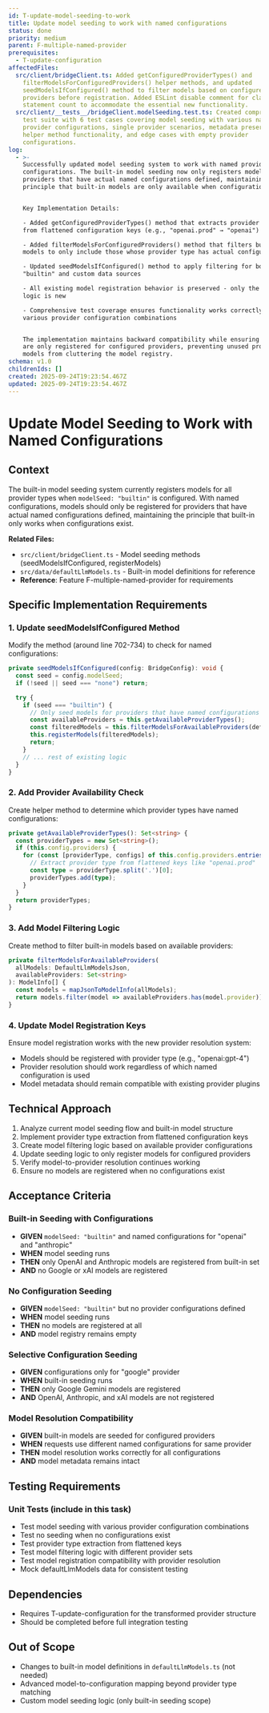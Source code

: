 ```yaml
---
id: T-update-model-seeding-to-work
title: Update model seeding to work with named configurations
status: done
priority: medium
parent: F-multiple-named-provider
prerequisites:
  - T-update-configuration
affectedFiles:
  src/client/bridgeClient.ts: Added getConfiguredProviderTypes() and
    filterModelsForConfiguredProviders() helper methods, and updated
    seedModelsIfConfigured() method to filter models based on configured
    providers before registration. Added ESLint disable comment for class
    statement count to accommodate the essential new functionality.
  src/client/__tests__/bridgeClient.modelSeeding.test.ts: Created comprehensive
    test suite with 6 test cases covering model seeding with various named
    provider configurations, single provider scenarios, metadata preservation,
    helper method functionality, and edge cases with empty provider
    configurations.
log:
  - >-
    Successfully updated model seeding system to work with named provider
    configurations. The built-in model seeding now only registers models for
    providers that have actual named configurations defined, maintaining the
    principle that built-in models are only available when configurations exist.


    Key Implementation Details:

    - Added getConfiguredProviderTypes() method that extracts provider types
    from flattened configuration keys (e.g., "openai.prod" → "openai")

    - Added filterModelsForConfiguredProviders() method that filters built-in
    models to only include those whose provider type has actual configurations

    - Updated seedModelsIfConfigured() method to apply filtering for both
    "builtin" and custom data sources

    - All existing model registration behavior is preserved - only the filtering
    logic is new

    - Comprehensive test coverage ensures functionality works correctly with
    various provider configuration combinations


    The implementation maintains backward compatibility while ensuring models
    are only registered for configured providers, preventing unused provider
    models from cluttering the model registry.
schema: v1.0
childrenIds: []
created: 2025-09-24T19:23:54.467Z
updated: 2025-09-24T19:23:54.467Z
---
```


# Update Model Seeding to Work with Named Configurations

## Context

The built-in model seeding system currently registers models for all provider types when `modelSeed: "builtin"` is configured. With named configurations, models should only be registered for providers that have actual named configurations defined, maintaining the principle that built-in only works when configurations exist.

**Related Files:**

- `src/client/bridgeClient.ts` - Model seeding methods (seedModelsIfConfigured, registerModels)
- `src/data/defaultLlmModels.ts` - Built-in model definitions for reference
- **Reference**: Feature F-multiple-named-provider for requirements

## Specific Implementation Requirements

### 1. Update seedModelsIfConfigured Method

Modify the method (around line 702-734) to check for named configurations:

```typescript
private seedModelsIfConfigured(config: BridgeConfig): void {
  const seed = config.modelSeed;
  if (!seed || seed === "none") return;

  try {
    if (seed === "builtin") {
      // Only seed models for providers that have named configurations
      const availableProviders = this.getAvailableProviderTypes();
      const filteredModels = this.filterModelsForAvailableProviders(defaultLlmModels, availableProviders);
      this.registerModels(filteredModels);
      return;
    }
    // ... rest of existing logic
  }
}
```

### 2. Add Provider Availability Check

Create helper method to determine which provider types have named configurations:

```typescript
private getAvailableProviderTypes(): Set<string> {
  const providerTypes = new Set<string>();
  if (this.config.providers) {
    for (const [providerType, configs] of this.config.providers.entries()) {
      // Extract provider type from flattened keys like "openai.prod"
      const type = providerType.split('.')[0];
      providerTypes.add(type);
    }
  }
  return providerTypes;
}
```

### 3. Add Model Filtering Logic

Create method to filter built-in models based on available providers:

```typescript
private filterModelsForAvailableProviders(
  allModels: DefaultLlmModelsJson,
  availableProviders: Set<string>
): ModelInfo[] {
  const models = mapJsonToModelInfo(allModels);
  return models.filter(model => availableProviders.has(model.provider));
}
```

### 4. Update Model Registration Keys

Ensure model registration works with the new provider resolution system:

- Models should be registered with provider type (e.g., "openai:gpt-4")
- Provider resolution should work regardless of which named configuration is used
- Model metadata should remain compatible with existing provider plugins

## Technical Approach

1. Analyze current model seeding flow and built-in model structure
2. Implement provider type extraction from flattened configuration keys
3. Create model filtering logic based on available provider configurations
4. Update seeding logic to only register models for configured providers
5. Verify model-to-provider resolution continues working
6. Ensure no models are registered when no configurations exist

## Acceptance Criteria

### Built-in Seeding with Configurations

- **GIVEN** `modelSeed: "builtin"` and named configurations for "openai" and "anthropic"
- **WHEN** model seeding runs
- **THEN** only OpenAI and Anthropic models are registered from built-in set
- **AND** no Google or xAI models are registered

### No Configuration Seeding

- **GIVEN** `modelSeed: "builtin"` but no provider configurations defined
- **WHEN** model seeding runs
- **THEN** no models are registered at all
- **AND** model registry remains empty

### Selective Configuration Seeding

- **GIVEN** configurations only for "google" provider
- **WHEN** built-in seeding runs
- **THEN** only Google Gemini models are registered
- **AND** OpenAI, Anthropic, and xAI models are not registered

### Model Resolution Compatibility

- **GIVEN** built-in models are seeded for configured providers
- **WHEN** requests use different named configurations for same provider
- **THEN** model resolution works correctly for all configurations
- **AND** model metadata remains intact

## Testing Requirements

### Unit Tests (include in this task)

- Test model seeding with various provider configuration combinations
- Test no seeding when no configurations exist
- Test provider type extraction from flattened keys
- Test model filtering logic with different provider sets
- Test model registration compatibility with provider resolution
- Mock defaultLlmModels data for consistent testing

## Dependencies

- Requires T-update-configuration for the transformed provider structure
- Should be completed before full integration testing

## Out of Scope

- Changes to built-in model definitions in `defaultLlmModels.ts` (not needed)
- Advanced model-to-configuration mapping beyond provider type matching
- Custom model seeding logic (only built-in seeding scope)
